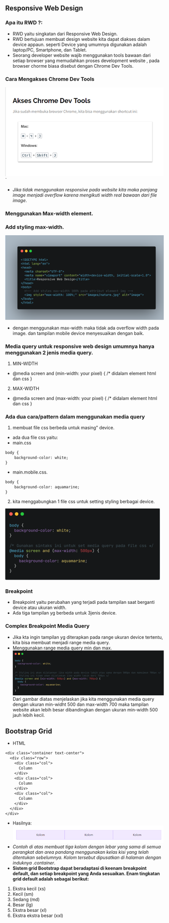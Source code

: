 ## Responsive Web Design
### Apa itu RWD ?: 
- RWD yaitu singkatan dari Responsive Web Design. 
- RWD bertujuan membuat design website kita dapat diakses dalam device appaun. seperti Device yang umumnya digunakan adalah laptop/PC, Smartphone, dan Tablet.
- Seorang developer website wajib menggunakan tools bawaan dari setiap browser yang memudahkan proses development website , pada browser chorme biasa disebut dengan Chrome Dev Tools.

### Cara Mengakses Chrome Dev Tools
![](Gmbr1.png)
`                       
- *Jika tidak menggunakan responsive pada website kita maka panjang image menjadi overflow karena mengikuti width real bawaan dari file image*. 


### Menggunakan Max-width element.  
### Add styling max-width.
 ![](Gmbr2.png)    
- dengan menggunakan max-width maka tidak ada overflow width pada image. dan tampilan mobile device menyesuaikan dengan baik.


### Media query untuk responsive web design umumnya hanya menggunakan 2 jenis media query.
1. MIN-WIDTH
- @media screen and (min-width: your pixel) {
    /* didalam element html dan css
}
2. MAX-WIDTH
- @media screen and (max-width: your pixel) {
    /* didalam element html dan css
}
### Ada dua cara/pattern dalam menggunakan media query
1. membuat file css berbeda untuk masing" device.
- ada dua file css yaitu:
- main.css 
``` 
body {
    background-color: white;
}
```
- main.mobile.css.
``` 
body {
    background-color: aquamarine;
}
```
2. kita menggabungkan 1 file css untuk setting styling berbagai device.

![](Gmbr3.png)


### Breakpoint
- Breakpoint yaitu perubahan yang terjadi pada tampilan saat berganti device atau ukuran width.
- Ada tiga tampilan yg berbeda untuk 3jenis device. 
### Complex Breakpoint Media Query
- Jika kta ingin tampilan yg diterapkan pada range ukuran device tertentu, kita bisa membuat menjadi range media query.
- Menggunakan range media query min dan max.
![](Gmbr4.png)
Dari gambar diatas menjelaskan jika kita menggunakan media query dengan ukuran min-widht 500 dan max-width 700 maka tampilan website akan lebih besar dibandingkan dengan ukuran min-width 500 jauh lebih kecil.

## Bootstrap Grid
- HTML
```
<div class="container text-center">
  <div class="row">
    <div class="col">
      Column
    </div>
    <div class="col">
      Column
    </div>
    <div class="col">
      Column
    </div>
  </div>
</div>
```
- Hasilnya:
![](Gmbr5.png)
- *Contoh di atas membuat tiga kolom dengan lebar yang sama di semua perangkat dan area pandang menggunakan kelas kisi yang telah ditentukan sebelumnya. Kolom tersebut dipusatkan di halaman dengan induknya .container*.
- **Sistem grid Bootstrap dapat beradaptasi di keenam breakpoint default, dan setiap breakpoint yang Anda sesuaikan. Enam tingkatan grid default adalah sebagai berikut:**

1. Ekstra kecil (xs)
2. Kecil (sm)
3. Sedang (md)
4. Besar (lg)
5. Ekstra besar (xl)
6. Ekstra ekstra besar (xxl)


